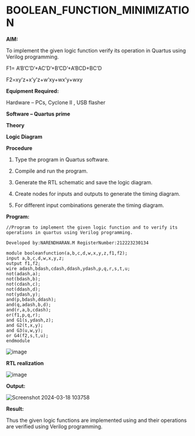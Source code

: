 # BOOLEAN_FUNCTION_MINIMIZATION

**AIM:**

To implement the given logic function verify its operation in Quartus using Verilog programming.

F1= A’B’C’D’+AC’D’+B’CD’+A’BCD+BC’D 

F2=xy’z+x’y’z+w’xy+wx’y+wxy

**Equipment Required:**

Hardware – PCs, Cyclone II , USB flasher

**Software – Quartus prime**

**Theory**

**Logic Diagram**

**Procedure**

1.	Type the program in Quartus software.

2.	Compile and run the program.

3.	Generate the RTL schematic and save the logic diagram.

4.	Create nodes for inputs and outputs to generate the timing diagram.

5.	For different input combinations generate the timing diagram.


**Program:**
```
//Program to implement the given logic function and to verify its operations in quartus using Verilog programming. 

Developed by:NARENDHARAN.M RegisterNumber:212223230134

module booleanfunction(a,b,c,d,w,x,y,z,f1,f2);
input a,b,c,d,w,x,y,z;
output f1,f2;
wire adash,bdash,cdash,ddash,ydash,p,q,r,s,t,u;
not(adash,a);
not(bdash,b);
not(cdash,c);
not(ddash,d);
not(ydash,y);
and(p,bdash,ddash);
and(q,adash,b,d);
and(r,a,b,cdash);
or(f1,p,q,r);
and G1(s,ydash,z);
and G2(t,x,y);
and G3(u,w,y);
or G4(f2,s,t,u);
endmodule

```

![image](https://github.com/narenm03/BOOLEAN_FUNCTION_MINIMIZATION/assets/152469427/a1b896fc-aa8e-4df2-94a2-353ac7969625)

**RTL realization**

![image](https://github.com/narenm03/BOOLEAN_FUNCTION_MINIMIZATION/assets/152469427/437f7c92-97e3-49cc-b06c-4b8fb740dcad)


**Output:**

![Screenshot 2024-03-18 103758](https://github.com/Hashwatha/BOOLEAN_FUNCTION_MINIMIZATION/assets/150231431/97fff674-8fef-446c-9d38-449d3fb437a9)

**Result:**

Thus the given logic functions are implemented using and their operations are verified using Verilog programming.

